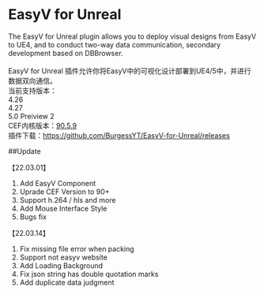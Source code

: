 # EasyV for Unreal
> 
The EasyV for Unreal plugin allows you to deploy visual designs from EasyV to UE4, and to conduct two-way data communication, secondary development based on DBBrowser.  <br><br>
EasyV for Unreal 插件允许你将EasyV中的可视化设计部署到UE4/5中，并进行数据双向通信。<br>
当前支持版本：<br>
  4.26<br>
  4.27<br>
  5.0 Preiview 2<br>
CEF内核版本：[90.5.9](https://github.com/chromiumembedded/cef/tree/3987)<br>
插件下载：https://github.com/BurgessYT/EasyV-for-Unreal/releases


##Update

【22.03.01】
1. Add EasyV Component
2. Uprade CEF Version to 90+
3. Support h.264 / hls and more
4. Add Mouse Interface Style
5. Bugs fix

【22.03.14】
1. Fix missing file error when packing
2. Support not easyv website
3. Add Loading Background
4. Fix json string has double quotation marks
5. Add duplicate data judgment
